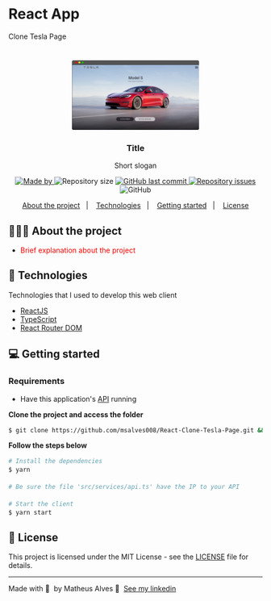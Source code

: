 # React App
 Clone Tesla Page

 <h1 align="center">
	<!-- <img alt="Logo" src=".github/logo.png" width="200px" /> -->
 
</h1>
<p align="center">
  <img src="src\assets\result.png" width="50%"/>
 <!--  <img src="src\assets\result.png width="50%"/> -->
</p>

<h3 align="center">
  Title
</h3>

<p align="center">Short slogan</p>

<p align="center">

  <a href="https://www.linkedin.com/in/msalves008/">
    <img alt="Made by" src="https://img.shields.io/badge/made%20by-Matheus%20Alves-gree">
  </a>
  
  <img alt="Repository size" src="https://img.shields.io/github/repo-size/msalves008/React-Clone-Tesla-Page">
  
  <a href="https://github.com/msalves008/React-Clone-Tesla-Page/commits/main">
    <img alt="GitHub last commit" src="https://img.shields.io/github/last-commit/msalves008/React-Clone-Tesla-Page">
  </a>
  
  <a href="https://github.com/msalves008/React-Clone-Tesla-Page/issues">
    <img alt="Repository issues" src="https://img.shields.io/github/issues/msalves008/React-Clone-Tesla-Page">
  </a>
  
  <img alt="GitHub" src="https://img.shields.io/github/license/msalves008/React-Clone-Tesla-Page">
</p>

<p align="center">
  <a href="#-about-the-project">About the project</a>&nbsp;&nbsp;&nbsp;|&nbsp;&nbsp;&nbsp;
  <a href="#-technologies">Technologies</a>&nbsp;&nbsp;&nbsp;|&nbsp;&nbsp;&nbsp;
  <a href="#-getting-started">Getting started</a>&nbsp;&nbsp;&nbsp;|&nbsp;&nbsp;&nbsp;
  <a href="#-license">License</a>
</p>

## 👨🏻‍💻 About the project

- <p style="color: red;">Brief explanation about the project</p>


## 🚀 Technologies

Technologies that I used to develop this web client

- [ReactJS](https://reactjs.org/)
- [TypeScript](https://www.typescriptlang.org/)
- [React Router DOM](https://reacttraining.com/react-router/)


## 💻 Getting started

### Requirements

- Have this application's [API](https://) running

**Clone the project and access the folder**

```bash
$ git clone https://github.com/msalves008/React-Clone-Tesla-Page.git && cd React-Clone-Tesla-Page
```

**Follow the steps below**

```bash
# Install the dependencies
$ yarn

# Be sure the file 'src/services/api.ts' have the IP to your API

# Start the client
$ yarn start
```


## 📝 License

This project is licensed under the MIT License - see the [LICENSE](LICENSE) file for details.

---

Made with 💜 &nbsp;by Matheus Alves 👋 &nbsp;[See my linkedin](https://www.linkedin.com/in/msalves008//)
